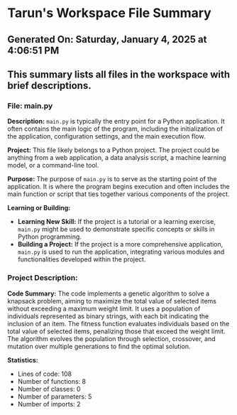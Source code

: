 # Tarun's Workspace File Summary
## Generated On: Saturday, January 4, 2025 at 4:06:51 PM
This summary lists all files in the workspace with brief descriptions.
---
### File: main.py

**Description:**
`main.py` is typically the entry point for a Python application. It often contains the main logic of the program, including the initialization of the application, configuration settings, and the main execution flow.

**Project:**
This file likely belongs to a Python project. The project could be anything from a web application, a data analysis script, a machine learning model, or a command-line tool.

**Purpose:**
The purpose of `main.py` is to serve as the starting point of the application. It is where the program begins execution and often includes the main function or script that ties together various components of the project.

**Learning or Building:**
- **Learning New Skill:** If the project is a tutorial or a learning exercise, `main.py` might be used to demonstrate specific concepts or skills in Python programming.
- **Building a Project:** If the project is a more comprehensive application, `main.py` is used to run the application, integrating various modules and functionalities developed within the project. 
### Project Description:
 **Code Summary:**
The code implements a genetic algorithm to solve a knapsack problem, aiming to maximize the total value of selected items without exceeding a maximum weight limit. It uses a population of individuals represented as binary strings, with each bit indicating the inclusion of an item. The fitness function evaluates individuals based on the total value of selected items, penalizing those that exceed the weight limit. The algorithm evolves the population through selection, crossover, and mutation over multiple generations to find the optimal solution.

**Statistics:**
- Lines of code: 108
- Number of functions: 8
- Number of classes: 0
- Number of parameters: 5
- Number of imports: 2
